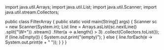 import java.util.Arrays;
import java.util.List;
import java.util.Scanner;
import java.util.stream.Collectors;

public class FilterArray {
    public static void main(String[] args) {
        Scanner sc = new Scanner(System.in);
        List<String> line = Arrays.asList(sc.nextLine()
                .split("\\W+"))
                .stream()
                .filter(a -> a.length() > 3)
                .collect(Collectors.toList());
        if (line.isEmpty()) {
            System.out.print("(empty)");
        } else {
            line.forEach(e -> System.out.print(e + " "));
        }
    }
}
